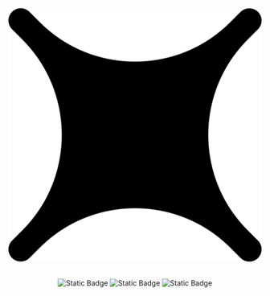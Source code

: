 <div align="center">
    <img src="./public/readme.svg" alt="logo"><br><br>
    <p>
        <img alt="Static Badge" src="https://img.shields.io/badge/writer-MoFan-orange">
        <img alt="Static Badge" src="https://img.shields.io/badge/docs-Nextra-white">
        <img alt="Static Badge" src="https://img.shields.io/github/license/nonfan/javascript-docs">
    </p>
</div>
